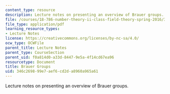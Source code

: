```yaml
---
content_type: resource
description: Lecture notes on presenting an overview of Brauer groups.
file: /courses/18-786-number-theory-ii-class-field-theory-spring-2016/346c269899e7aef6cd2da8960a965a61_MIT18_786S16_lec19.pdf
file_type: application/pdf
learning_resource_types:
- Lecture Notes
license: https://creativecommons.org/licenses/by-nc-sa/4.0/
ocw_type: OCWFile
parent_title: Lecture Notes
parent_type: CourseSection
parent_uid: f0a814d0-a33d-8447-9e5a-4f14cd67ea96
resourcetype: Document
title: Brauer Groups
uid: 346c2698-99e7-aef6-cd2d-a8960a965a61
---
```

Lecture notes on presenting an overview of Brauer groups.
